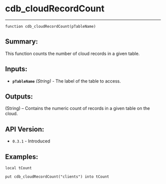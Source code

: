 # cdb_cloudRecordCount
---
```
function cdb_cloudRecordCount(pTableName)
```
## Summary:
This function counts the number of cloud records in a given table.

## Inputs:
* **`pTableName`** *(String)* - The label of the table to access.

## Outputs:
(String) – Contains the numeric count of records in a given table on the cloud.

## API Version:
* `0.3.1` - Introduced

## Examples:
```
local tCount

put cdb_cloudRecordCount("clients") into tCount
```